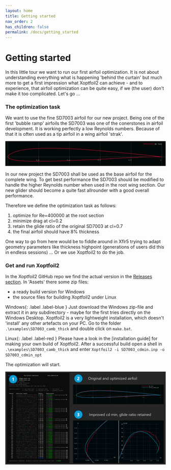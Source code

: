 ```yaml
---
layout: home
title: Getting started
nav_order: 2
has_children: false
permalink: /docs/getting_started
---
```


# Getting started 

In this little tour we want to run our first airfoil optimization. It is not about understanding everything what is happening 'behind the curtain' but much more to get a first impression what Xoptfoil2 can achieve - and to experience, that airfoil optimization can be quite easy, if we (the user) don't make it too complicated. Let's go ...

### The optimization task 

We want to use the fine SD7003 airfoil for our new project. Being one of the first 'bubble ramp' airfoils the SD7003 was one of the conerstones in airfoil development. It is working perfectly a low Reynolds numbers. Because of that it is often used as a tip airfoil in a wing airfoil 'strak'.

![SD7003](../images/getting_started_SD7003.png)

In our new project the SD7003 shall be used as the base airfoil for the complete wing. To get best performance the SD7003 should be modified to handle the higher Reynolds number when used in the root wing section. Our new glider should become a quite fast allrounder with a good overall performance.

Therefore we define the optimization task as follows: 
1. optimize for Re=400000 at the root section
2. minimize drag at cl=0.2
3. retain the glide ratio of the original SD7003 at cl=0.7
4. the final airfoil should have 8% thickness

One way to go from here would be to fiddle around in Xflr5 trying to adapt geometry parameters like thickness highpoint (generations of users did this in endless sessions) ...
Or we use Xoptfoil2 to do the job.

### Get and run Xoptfoil2

In the Xoptfoil2 GitHub repo we find the actual version in the [Releases section](https://github.com/jxjo/Xoptfoil2/releases). In 'Assets' there some zip files: 
- a ready build version for Windows 
- the source files for building Xoptfoil2 under Linux

<span>Windows</span>{: .label .label-blue } 
Just download the Windows zip-file and extract it in any subdirectory - maybe for the first tries directly on the Windows Desktop. Xoptfoil2 is a very lightweight installation, which doesn't 'install' any other artefacts on your PC. Go to the folder `.\examples\SD7003_camb_thick` and double click on `make.bat`.


<span>Linux</span>{: .label .label-red } 
Please have a look in the [installation guide] for making your own build of Xoptfoil2. 
After a successful build open a shell in `.\examples\SD7003_camb_thick` and enter 
`Xoptfoil2 -i SD7003_cdmin.inp -o SD7003_cdmin_opt`

The optimization will start.




![XO2 First run](../images/getting_started_first_run.png)